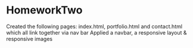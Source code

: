 # HomeworkTwo

Created the following pages: index.html, portfolio.html and contact.html which all link together via nav bar
Applied a navbar, a responsive layout & responsive images

